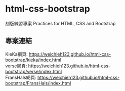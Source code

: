 # html-css-bootstrap
刻版練習專案 Practices for HTML, CSS and Bootstrap

## 專案連結
KieKa網頁: https://weichieh123.github.io/html-css-bootstrap/kieka/index.html  
verse網頁: https://weichieh123.github.io/html-css-bootstrap/verse/index.html  
FransHals網頁: https://weichieh123.github.io/html-css-bootstrap/FransHals/index.html  
